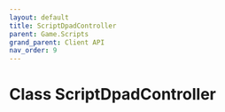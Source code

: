 ```yaml
---
layout: default
title: ScriptDpadController
parent: Game.Scripts
grand_parent: Client API
nav_order: 9
---
```


<!-- 하단에 독스 내용 작성 -->

# Class ScriptDpadController

